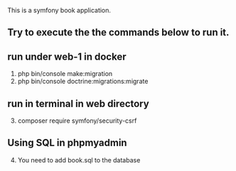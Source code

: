 This is a symfony book application.

## Try to execute the the commands below to run it.

## run under web-1 in docker

1. php bin/console make:migration
2. php bin/console doctrine:migrations:migrate

## run in terminal in web directory

3. composer require symfony/security-csrf

## Using SQL in phpmyadmin

4. You need to add book.sql to the database
